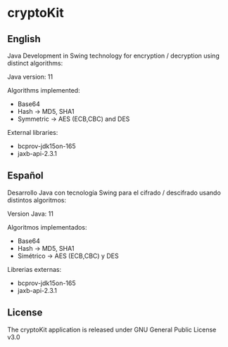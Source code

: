 # cryptoKit

## English
Java Development in Swing technology for encryption / decryption using distinct algorithms:

Java version: 11

Algorithms implemented:

- Base64
- Hash -> MD5, SHA1
- Symmetric -> AES (ECB,CBC) and DES

External libraries: 
- bcprov-jdk15on-165
- jaxb-api-2.3.1

## Español

Desarrollo Java con tecnología Swing para el cifrado / descifrado usando distintos algoritmos:

Version Java: 11

Algoritmos implementados:

- Base64
- Hash -> MD5, SHA1
- Simétrico -> AES (ECB,CBC) y DES

Librerias externas: 
- bcprov-jdk15on-165
- jaxb-api-2.3.1

## License
The cryptoKit application is released under GNU General Public License v3.0
